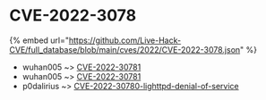 # CVE-2022-3078
{% embed url="https://github.com/Live-Hack-CVE/full_database/blob/main/cves/2022/CVE-2022-3078.json" %}

* wuhan005 ~> [CVE-2022-30781](https://www.alice-snow.ru/2022/database/cve-2022-3078/cve-2022-30781-wuhan005)
* wuhan005 ~> [CVE-2022-30781](https://www.alice-snow.ru/2022/database/cve-2022-3078/cve-2022-30781-wuhan005)
* p0dalirius ~> [CVE-2022-30780-lighttpd-denial-of-service](https://www.alice-snow.ru/2022/database/cve-2022-3078/cve-2022-30780-lighttpd-denial-of-service-p0dalirius)